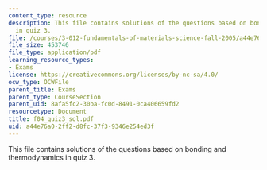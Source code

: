 ```yaml
---
content_type: resource
description: This file contains solutions of the questions based on bonding and thermodynamics
  in quiz 3.
file: /courses/3-012-fundamentals-of-materials-science-fall-2005/a44e76a02ff2d8fc37f39346e254ed3f_f04_quiz3_sol.pdf
file_size: 453746
file_type: application/pdf
learning_resource_types:
- Exams
license: https://creativecommons.org/licenses/by-nc-sa/4.0/
ocw_type: OCWFile
parent_title: Exams
parent_type: CourseSection
parent_uid: 8afa5fc2-30ba-fc0d-8491-0ca406659fd2
resourcetype: Document
title: f04_quiz3_sol.pdf
uid: a44e76a0-2ff2-d8fc-37f3-9346e254ed3f
---
```

This file contains solutions of the questions based on bonding and thermodynamics in quiz 3.